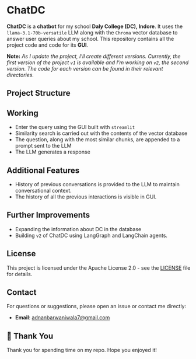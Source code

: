 # ChatDC
**ChatDC** is a **chatbot** for my school **Daly College (DC), Indore**. It uses the `llama-3.1-70b-versatile` LLM along with the `Chroma` vector database to answer user queries about my school. This repository contains all the project code and code for its **GUI**. 

**Note:** *As I update the project, I'll create different versions. Currently, the first version of the project `v1` is available and I'm working on `v2`, the second version. The code for each version can be found in their relevant directories.* 

## Project Structure


## Working
- Enter the query using the GUI built with `streamlit`
- Similarity search is carried out with the contents of the vector database
- The question, along with the most similar chunks, are appended to a prompt sent to the LLM
- The LLM generates a response

## Additional Features
- History of previous conversations is provided to the LLM to maintain conversational context.
- The history of all the previous interactions is visible in GUI.

## Further Improvements
- Expanding the information about DC in the database
- Building `v2` of ChatDC using LangGraph and LangChain agents.

## License
This project is licensed under the Apache License 2.0 - see the [LICENSE](LICENSE) file for details.

## Contact
For questions or suggestions, please open an issue or contact me directly:

- **Email**: adnanbarwaniwala7@gmail.com

## 🙏 Thank You
Thank you for spending time on my repo. Hope you enjoyed it!

